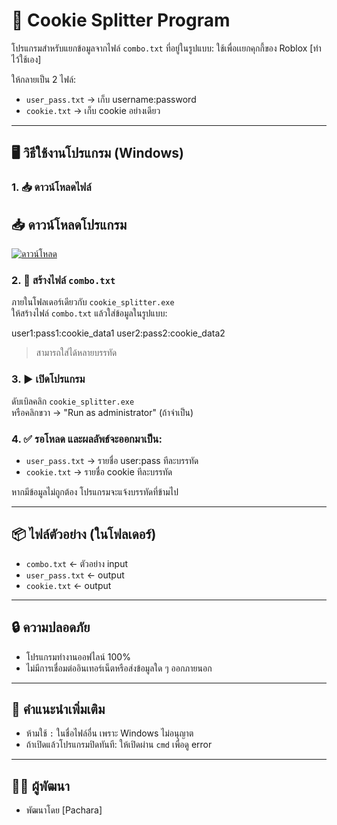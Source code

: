 # 🍪 Cookie Splitter Program

โปรแกรมสำหรับแยกข้อมูลจากไฟล์ `combo.txt` ที่อยู่ในรูปแบบ:
ใช้เพื่อเเยกคุกกี้ของ Roblox [ทำไว้ใช้เอง]

ให้กลายเป็น 2 ไฟล์:
- `user_pass.txt` → เก็บ username:password
- `cookie.txt` → เก็บ cookie อย่างเดียว

---

## 🖥️ วิธีใช้งานโปรแกรม (Windows)

### 1. 📥 ดาวน์โหลดไฟล์
## 📥 ดาวน์โหลดโปรแกรม

[![ดาวน์โหลด](https://img.shields.io/badge/Download-cookie__splitter.exe-blue?style=for-the-badge&logo=github)](https://github.com/pacharasesangngam/cookie_splitter/releases/download/v1.0/cookie_splitter.exe)


### 2. 📂 สร้างไฟล์ `combo.txt`
ภายในโฟลเดอร์เดียวกับ `cookie_splitter.exe`  
ให้สร้างไฟล์ `combo.txt` แล้วใส่ข้อมูลในรูปแบบ:

user1:pass1:cookie_data1
user2:pass2:cookie_data2

> สามารถใส่ได้หลายบรรทัด

### 3. ▶️ เปิดโปรแกรม
ดับเบิลคลิก `cookie_splitter.exe`  
หรือคลิกขวา → "Run as administrator" (ถ้าจำเป็น)

### 4. ✅ รอโหลด และผลลัพธ์จะออกมาเป็น:
- `user_pass.txt` → รายชื่อ user:pass ทีละบรรทัด
- `cookie.txt` → รายชื่อ cookie ทีละบรรทัด

หากมีข้อมูลไม่ถูกต้อง โปรแกรมจะแจ้งบรรทัดที่ข้ามไป

---

## 📦 ไฟล์ตัวอย่าง (ในโฟลเดอร์)
- `combo.txt` ← ตัวอย่าง input
- `user_pass.txt` ← output
- `cookie.txt` ← output

---

## 🔒 ความปลอดภัย
- โปรแกรมทำงานออฟไลน์ 100%
- ไม่มีการเชื่อมต่ออินเทอร์เน็ตหรือส่งข้อมูลใด ๆ ออกภายนอก

---

## 🔧 คำแนะนำเพิ่มเติม
- ห้ามใช้ `:` ในชื่อไฟล์อื่น เพราะ Windows ไม่อนุญาต
- ถ้าเปิดแล้วโปรแกรมปิดทันที: ให้เปิดผ่าน `cmd` เพื่อดู error

---

## 👨‍💻 ผู้พัฒนา
- พัฒนาโดย [Pachara]


